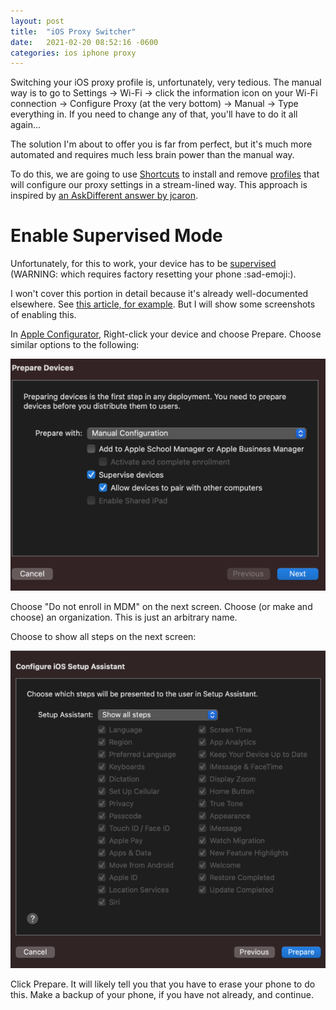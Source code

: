 ```yaml
---
layout: post
title:  "iOS Proxy Switcher"
date:   2021-02-20 08:52:16 -0600
categories: ios iphone proxy
---
```


Switching your iOS proxy profile is, unfortunately, very tedious. The manual way is to go to Settings -> Wi-Fi -> click the information icon on your Wi-Fi connection -> Configure Proxy (at the very bottom) -> Manual -> Type everything in. If you need to change any of that, you'll have to do it all again...

The solution I'm about to offer you is far from perfect, but it's much more automated and requires much less brain power than the manual way.

To do this, we are going to use [Shortcuts](wiki-shortcuts) to install and remove [profiles](apple-docs-profile) that will configure our proxy settings in a stream-lined way. This approach is inspired by [an AskDifferent answer by jcaron](ask-different-answer).

# Enable Supervised Mode

Unfortunately, for this to work, your device has to be [supervised](apple-docs-supervised) (WARNING: which requires factory resetting your phone :sad-emoji:).

I won't cover this portion in detail because it's already well-documented elsewhere. See [this article, for example](supervise-device). But I will show some screenshots of enabling this.

In [Apple Configurator](apple-configurator), Right-click your device and choose Prepare. Choose similar options to the following:

![Manage device](/images/manage_device.png)

Choose "Do not enroll in MDM" on the next screen. 
Choose (or make and choose) an organization. This is just an arbitrary name.

Choose to show all steps on the next screen:

![Prepare](/images/prepare.png)

Click Prepare. It will likely tell you that you have to erase your phone to do this. Make a backup of your phone, if you have not already, and continue.

# 

[supervise-device]: https://support.jamfnow.com/s/article/207704656-Supervising-iOS-Devices-with-Apple-Configurator-2-5-or-Later
[wiki-shortcuts]: https://en.wikipedia.org/wiki/Shortcuts_(app)
[apple-docs-profile]: https://developer.apple.com/documentation/appstoreconnectapi/profiles
[apple-docs-supervised]: https://support.apple.com/guide/deployment-reference-ios/enabling-device-supervision-ior7ba06c270/web
[ask-different-answer]: https://apple.stackexchange.com/a/223926/57640
[apple-configurator]: https://support.apple.com/apple-configurator